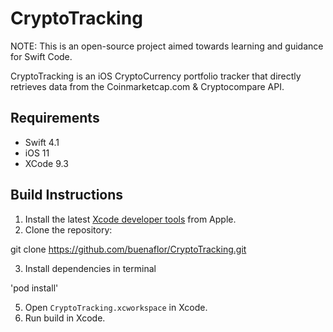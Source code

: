 # CryptoTracking
NOTE: This is an open-source project aimed towards learning and guidance for Swift Code.

CryptoTracking is an iOS CryptoCurrency portfolio tracker that directly retrieves data from the Coinmarketcap.com & Cryptocompare API.

## Requirements

- Swift 4.1
- iOS 11
- XCode 9.3

## Build Instructions

1. Install the latest [Xcode developer tools](https://developer.apple.com/xcode/downloads/) from Apple.
2. Clone the repository:

git clone https://github.com/buenaflor/CryptoTracking.git

3. Install dependencies in terminal

'pod install'

5. Open `CryptoTracking.xcworkspace` in Xcode.
6. Run build in Xcode.
